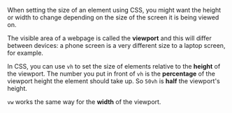 When setting the size of an element using CSS, you might want the height or width to change depending on the size of the screen it is being viewed on.

The visible area of a webpage is called the **viewport** and this will differ between devices: a phone screen is a very different size to a laptop screen, for example.

In CSS, you can use `vh` to set the size of elements relative to the **height** of the viewport. The number you put in front of `vh` is the **percentage** of the viewport height the element should take up. So `50vh` is **half** the viewport's height.

`vw` works the same way for the **width** of the viewport.

